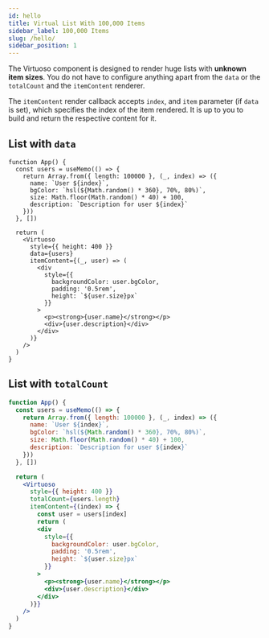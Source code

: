 ```yaml
---
id: hello
title: Virtual List With 100,000 Items
sidebar_label: 100,000 Items
slug: /hello/
sidebar_position: 1
---
```


The Virtuoso component is designed to render huge lists with **unknown item sizes**.
You do not have to configure anything apart from the `data` or the `totalCount` and the `itemContent` renderer.

The `itemContent` render callback accepts `index`, and `item` parameter (if `data` is set), which specifies the index of the item rendered. 
It is up to you to build and return the respective content for it.

## List with `data`

```tsx live 
function App() {
  const users = useMemo(() => {
    return Array.from({ length: 100000 }, (_, index) => ({
      name: `User ${index}`,
      bgColor: `hsl(${Math.random() * 360}, 70%, 80%)`,
      size: Math.floor(Math.random() * 40) + 100,
      description: `Description for user ${index}`
    }))
  }, [])

  return (
    <Virtuoso
      style={{ height: 400 }}
      data={users}
      itemContent={(_, user) => (
        <div
          style={{
            backgroundColor: user.bgColor,
            padding: '0.5rem',
            height: `${user.size}px`
          }}
        >
          <p><strong>{user.name}</strong></p>
          <div>{user.description}</div>
        </div>
      )}
    />
  )
}
```

## List with `totalCount`

```jsx live include-data
function App() {
  const users = useMemo(() => {
    return Array.from({ length: 100000 }, (_, index) => ({
      name: `User ${index}`,
      bgColor: `hsl(${Math.random() * 360}, 70%, 80%)`,
      size: Math.floor(Math.random() * 40) + 100,
      description: `Description for user ${index}`
    }))
  }, [])

  return (
    <Virtuoso
      style={{ height: 400 }}
      totalCount={users.length}
      itemContent={(index) => {
        const user = users[index]
        return (
        <div
          style={{
            backgroundColor: user.bgColor,
            padding: '0.5rem',
            height: `${user.size}px`
          }}
        >
          <p><strong>{user.name}</strong></p>
          <div>{user.description}</div>
        </div>
      )}}
    />
  )
}
```
